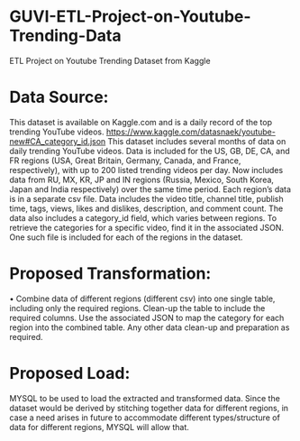 # GUVI-ETL-Project-on-Youtube-Trending-Data
ETL Project on Youtube Trending Dataset from Kaggle

# Data Source:
This dataset is available on Kaggle.com and is a daily record of the top trending
YouTube videos.
https://www.kaggle.com/datasnaek/youtube-new#CA_category_id.json
This dataset includes several months of data on daily trending YouTube videos. Data is
included for the US, GB, DE, CA, and FR regions (USA, Great Britain, Germany,
Canada, and France, respectively), with up to 200 listed trending videos per day. Now
includes data from RU, MX, KR, JP and IN regions (Russia, Mexico, South Korea,
Japan and India respectively) over the same time period. Each region’s data is in a
separate csv file. Data includes the video title, channel title, publish time, tags, views,
likes and dislikes, description, and comment count. The data also includes a
category_id field, which varies between regions. To retrieve the categories for a specific
video, find it in the associated JSON. One such file is included for each of the regions in
the dataset.

# Proposed Transformation:
• Combine data of different regions (different csv) into one single table, including only
the required regions. Clean-up the table to include the required columns. Use the
associated JSON to map the category for each region into the combined table. Any
other data clean-up and preparation as required.

# Proposed Load:
MYSQL to be used to load the extracted and transformed data. Since the dataset would
be derived by stitching together data for different regions, in case a need arises in future
to accommodate different types/structure of data for different regions, MYSQL will allow
that.
